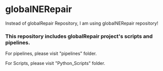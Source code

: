 # globalNERepair
Instead of globalRepair Repository, I am using globalNERepair repository!

###  This repository includes globalRepair project's scripts and pipelines.
For pipelines, please visit "pipelines" folder.

For Scripts, please visit "Python_Scripts" folder.
